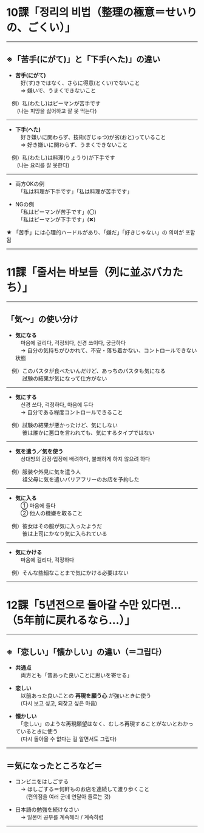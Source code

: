 # 10課「정리의 비법（整理の極意＝せいりの、ごくい）」

---

## ※「苦手(にがて)」と「下手(へた)」の違い

- **苦手(にがて)**  
　好(す)きではなく、さらに得意(とくい)でないこと  
　⇒ 嫌いで、うまくできないこと  

　例）私(わたし)はピーマンが苦手です  
　　(나는 피망을 싫어하고 잘 못 먹는다)  

---

- **下手(へた)**  
　好き嫌いに関わらず、技術(ぎじゅつ)が劣(おと)っていること  
　⇒ 好き嫌いに関わらず、うまくできないこと  

　例）私(わたし)は料理(りょうり)が下手です  
　　(나는 요리를 잘 못한다)  

---

- 両方OKの例  
　「私は料理が下手です」「私は料理が苦手です」  

- NGの例  
　「私はピーマンが苦手です」(〇)  
　「私はピーマンが下手です」(✖)  

★ 「苦手」には心理的ハードルがあり、「嫌だ」「好きじゃない」の 의미が 포함됨  

---

# 11課「줄서는 바보들（列に並ぶバカたち）」

---

## 「気〜」の使い分け

- **気になる**  
　마음에 걸리다, 걱정되다, 신경 쓰이다, 궁금하다  
　→ 自分の気持ちがひかれて、不安・落ち着かない、コントロールできない状態  

　例）このパスタが食べたいんだけど、あっちのパスタも気になる  
　　　試験の結果が気になって仕方がない  

---

- **気にする**  
　신경 쓰다, 걱정하다, 마음에 두다  
　→ 自分である程度コントロールできること  

　例）試験の結果が悪かったけど、気にしない  
　　　彼は誰かに悪口を言われても、気にするタイプではない  

---

- **気を遣う／気を使う**  
　상대방의 감정·입장에 배려하다, 불쾌하게 하지 않으려 하다  

　例）服装や外見に気を遣う人  
　　　祖父母に気を遣いバリアフリーのお店を予約した  

---

- **気に入る**  
　① 마음에 들다  
　② 他人の機嫌を取ること  

　例）彼女はその服が気に入ったようだ  
　　　彼は上司にかなり気に入られている  

---

- **気にかける**  
　마음에 걸리다, 걱정하다  

　例）そんな些細なことまで気にかける必要はない  

---

# 12課「5년전으로 돌아갈 수만 있다면…（5年前に戻れるなら…）」

---

## ※「恋しい」「懐かしい」の違い（＝그립다）

- **共通点**  
　両方とも「昔あった良いことに思いを寄せる」  

- **恋しい**  
　以前あった良いことの **再現を願う心** が強いときに使う  
　(다시 보고 싶고, 되찾고 싶은 마음)  

- **懐かしい**  
　「恋しい」のような再現願望はなく、むしろ再現することがないとわかっているときに使う  
　(다시 돌아올 수 없다는 걸 알면서도 그립다)  

---

## ＝気になったところなど＝

- コンビニをはしごする  
　→ はしごする＝何軒ものお店を連続して渡り歩くこと  
　　(편의점을 여러 군데 연달아 들르는 것)  

- 日本語の勉強を続けなさい  
　→ 일본어 공부를 계속해라 / 계속하렴  

---

